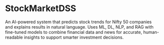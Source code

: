 # StockMarketDSS
An AI-powered system that predicts stock trends for Nifty 50 companies and explains results in natural language. Uses ML, DL, NLP, and RAG with fine-tuned models to combine financial data and news for accurate, human-readable insights to support smarter investment decisions.
